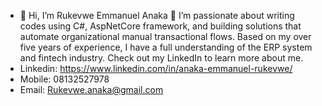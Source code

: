 - 👋 Hi, I’m Rukevwe Emmanuel Anaka
👀 I’m passionate about writing codes using C#, AspNetCore framework, and building solutions that automate organizational manual transactional flows. Based on my over five years of experience, I have a full understanding of the ERP system and fintech industry. Check out my LinkedIn to learn more about me.
- Linkedin: https://www.linkedin.com/in/anaka-emmanuel-rukevwe/
- Mobile: 08132527978
- Email: Rukevwe.anaka@gmail.com

